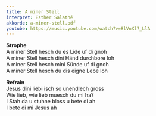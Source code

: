 ```yaml
---
title: A miner Stell
interpret: Esther Salathé
akkorde: a-miner-stell.pdf
youtube: https://music.youtube.com/watch?v=8lVnXl7_LlA
---
```


**Strophe**  
A miner Stell hesch du es Lide uf di gnoh  
A miner Stell hesch dini Händ durchbore loh  
A miner Stell hesch mini Sünde uf di gnoh  
A miner Stell hesch du dis eigne Lebe loh  

**Refrain**  
Jesus dini liebi isch so unendlech gross  
Wie lieb, wie lieb muesch du mi ha?  
I Stah da u stuhne bloss u bete di ah  
I bete di mi Jesus ah

